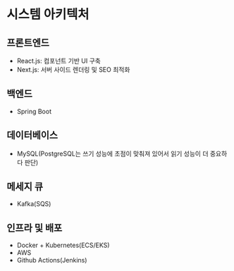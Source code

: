 # 시스템 아키텍처

## 프론트엔드
* React.js: 컴포넌트 기반 UI 구축
* Next.js: 서버 사이드 렌더링 및 SEO 최적화

## 백엔드
* Spring Boot

## 데이터베이스
* MySQL(PostgreSQL는 쓰기 성능에 초점이 맞춰져 있어서 읽기 성능이 더 중요하다 판단)

## 메세지 큐
* Kafka(SQS)

## 인프라 및 배포
* Docker + Kubernetes(ECS/EKS)
* AWS
* Github Actions(Jenkins)